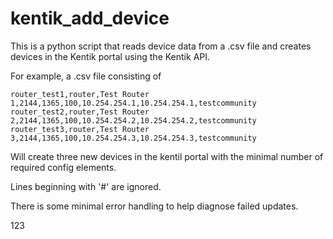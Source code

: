 # kentik_add_device


This is a python script that reads device data from a .csv file and creates devices in the Kentik portal using the Kentik API. 

For example, a .csv file consisting of

```
router_test1,router,Test Router 1,2144,1365,100,10.254.254.1,10.254.254.1,testcommunity
router_test2,router,Test Router 2,2144,1365,100,10.254.254.2,10.254.254.2,testcommunity
router_test3,router,Test Router 3,2144,1365,100,10.254.254.3,10.254.254.3,testcommunity
```


Will create three new devices in the kentil portal with the minimal number of required config elements. 

Lines beginning with '#' are ignored.

There is some minimal error handling to help diagnose failed updates. 

123
